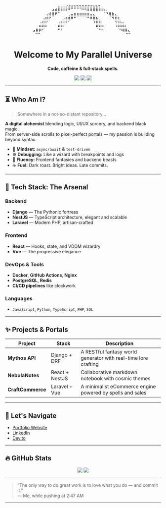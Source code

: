 <!-- GitHub Profile README: A Parallel Dimension of Code -->

<!-- ASCII HEADER -->
<div align="center">
  
  ⠀⠀⠀⠀⠀⠀⠀⠀⠀⠀⠀⢀⣀⣀⣀⣀⣀⣀⣀⣀⣀⣀⠀⠀⠀⠀⠀⠀⠀⠀⠀⠀⠀  
  ⠀⠀⠀⠀⠀⠀⣠⣴⣿⣿⣿⠿⠛⠛⠛⠻⠿⣿⣿⣿⣿⣷⣦⡀⠀⠀⠀⠀⠀⠀⠀⠀  
  ⠀⠀⠀⠀⢠⣾⣿⠟⠉⠀⠀⢀⣤⣶⣶⣶⣶⣶⣤⣄⠀⠀⠈⠙⢿⣷⣄⠀⠀⠀⠀⠀  
  ⠀⠀⠀⣰⣿⠏⠀⠀⠀⣠⣾⡿⠛⠉⠀⠀⠀⠉⠛⢿⣷⣄⠀⠀⠀⠙⣿⣧⠀⠀⠀⠀  
  ⠀⠀⣼⣿⡇⠀⠀⠀⣼⣿⠋⠀⠀⠀⠀⠀⠀⠀⠀⠈⣿⣿⡄⠀⠀⠀⢸⣿⣿⡄⠀⠀  
  ⣠⣿⡿⠋⠀⠀⠀⠀⠛⠃⠀⠀⠀⠀⠀⠀⠀⠀⠀⠀⠈⠛⠃⠀⠀⠀⠀⠙⢿⣿⣄⠀  
  ⠈⠉⠀⠀⠀⠀⠀⠀⠀⠀⠀⠀⠀⠀⠀⠀⠀⠀⠀⠀⠀⠀⠀⠀⠀⠀⠀⠀⠀⠉⠁  

  <h1 align="center">Welcome to My Parallel Universe</h1>
  <p align="center"><b>Code, caffeine & full-stack spells.</b></p>
  <p align="center">
    <img src="https://img.shields.io/badge/Full--Stack-Jedi-informational?style=flat&logo=javascript&color=blueviolet" />
    <img src="https://img.shields.io/badge/Backend-Django|NestJS|Laravel-4B8BBE" />
    <img src="https://img.shields.io/badge/Frontend-React|Vue-informational?logo=react" />
  </p>
</div>

---

## ⏳ Who Am I?

> Somewhere in a not-so-distant repository...

**A digital alchemist** blending logic, UI/UX sorcery, and backend black magic.  
From server-side scrolls to pixel-perfect portals — my passion is building beyond syntax.

- 🧠 **Mindset:** `async/await` & `test-driven`
- ⚙️ **Debugging:** Like a wizard with breakpoints and logs
- 🧩 **Fluency:** Frontend fantasies and backend beasts
- ☕ **Fuel:** Dark roast. Bright ideas. Late commits.

---

## 🚀 Tech Stack: The Arsenal

### Backend
- **Django** — The Pythonic fortress
- **NestJS** — TypeScript architecture, elegant and scalable
- **Laravel** — Modern PHP, artisan-crafted

### Frontend
- **React** — Hooks, state, and VDOM wizardry
- **Vue** — The progressive elegance

### DevOps & Tools
- **Docker**, **GitHub Actions**, **Nginx**
- **PostgreSQL**, **Redis**
- **CI/CD pipelines** like clockwork

### Languages
- `JavaScript`, `Python`, `TypeScript`, `PHP`, `SQL`

---

## ✨ Projects & Portals

| Project | Stack | Description |
|--------|--------|-------------|
| **Mythos API** | Django + DRF | A RESTful fantasy world generator with real-time lore crafting |
| **NebulaNotes** | React + NestJS | Collaborative markdown notebook with cosmic themes |
| **CraftCommerce** | Laravel + Vue | A minimalist eCommerce engine powered by spells and sales |

---

## 🧭 Let's Navigate

- [Portfolio Website](https://yaelgonzalez.netlify.app)
- [LinkedIn](https://linkedin.com/in/yaelgonzalez)
- [Dev.to](https://dev.to/yourhandle)

---

## 🔥 GitHub Stats

<p align="center">
  <img src="https://github-readme-stats.vercel.app/api?username=yourusername&show_icons=true&theme=radical" />
  <img src="https://github-readme-stats.vercel.app/api/top-langs/?username=yourusername&layout=compact&theme=radical" />
</p>

---

> “The only way to do great work is to love what you do — and commit it.”  
> — Me, while pushing at 2:47 AM

---

